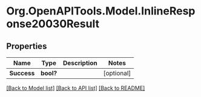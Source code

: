 # Org.OpenAPITools.Model.InlineResponse20030Result
## Properties

Name | Type | Description | Notes
------------ | ------------- | ------------- | -------------
**Success** | **bool?** |  | [optional] 

[[Back to Model list]](../README.md#documentation-for-models) [[Back to API list]](../README.md#documentation-for-api-endpoints) [[Back to README]](../README.md)

